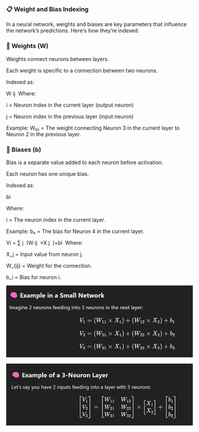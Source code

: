 ### 📋 Weight and Bias Indexing
In a neural network, weights and biases are key parameters that influence the network’s predictions. Here's how they’re indexed:

### 🔹 Weights (W)
Weights connect neurons between layers.

Each weight is specific to a connection between two neurons.

Indexed as:

W 
ij
​
Where:

i = Neuron index in the current layer (output neuron)

j = Neuron index in the previous layer (input neuron)

Example: W₃₂ = The weight connecting Neuron 3 in the current layer to Neuron 2 in the previous layer.

### 🔹 Biases (b)
Bias is a separate value added to each neuron before activation.

Each neuron has one unique bias.

Indexed as:

bi

Where:

i = The neuron index in the current layer.

Example: b₄ = The bias for Neuron 4 in the current layer.

Vi = 
∑
j 
​
 (W 
ij
​
 ×X 
j
​
 )+bi
​
Where:

X_j = Input value from neuron j.

W_{ij} = Weight for the connection.

b_i = Bias for neuron i.

![](/images/{3352B316-8AA5-4E8E-BEBA-1AC21203FDB6}.png)

![](/images/{3F934EC4-C474-4267-A64F-0180312F1459}.png)
